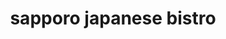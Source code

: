 ---
layout: place
title: sapporo japanese bistro
permalink: /texas/magnolia/sapporo-japanese-bistro.html
stateAbbr: TX
stateName: Texas
cityName: Magnolia
seo:
  type: restaurant
  links: https://sapporotx.com/
place_id: ChIJy9zH37svR4YRGLXs0Oc0dZs
photos:
  - name: >-
      places/ChIJy9zH37svR4YRGLXs0Oc0dZs/photos/AeeoHcKvXyK0oe_gUHXj_-dLi-nkqu6xLfRzfX3PgZaVpg--TdQp8uqLYEaF08Cu4ckzs3ccM6EbBzrovJbCShGz8xflIrV7wBC1WFJp-x92Evfu91Nf1mR8i8-ZcAh95CiouzmDJ-W2G85StO0bCIrLcaLDwL3q1PEK3wP2rwxv4L4avieJOFLFO1gEEOijDLl2-CqpIyKRhxxN58KyLf7LLtak0Awoknf_L2RUk1eVSayEmhPUKWctU1NFr86jlh-JS5s999bp0UJuxpwgpqM0HAmCvh5ZrU0UDyXC92hdVOQsm46zscE4-ybqEh3iVZhl2Y7ElsbUZuzjDnhl_UvaX2c4UP6kk7izD6jvcwqnSjcWeKL_AxE6Sll2SRzsSiQQHQeNLiN_YEcaQR_d_LmU0mdxrett5W7elxv1nH22GrWXfw
    widthPx: 4032
    heightPx: 2268
    authorAttributions:
      - displayName: Matthew Meza
        uri: https://maps.google.com/maps/contrib/111767969262291365358
        photoUri: >-
          https://lh3.googleusercontent.com/a-/ALV-UjVztie66FFPsVrww8jZJeUHtFeI7PIF3f7ed802p4t2vMho_gHkyw=s100-p-k-no-mo
    flagContentUri: >-
      https://www.google.com/local/imagery/report/?cb_client=maps_api_places.places_api&image_key=!1e10!2sCIHM0ogKEICAgIDmv7H1Uw&hl=en-US
    googleMapsUri: >-
      https://www.google.com/maps/place//data=!3m4!1e2!3m2!1sCIHM0ogKEICAgIDmv7H1Uw!2e10!4m2!3m1!1s0x86472fbbdfc7dccb:0x9b7534e7d0ecb518
  - name: >-
      places/ChIJy9zH37svR4YRGLXs0Oc0dZs/photos/AeeoHcKIF5-Uqz8Go8nVHnaib0otSOXg8ZyBBLDTdGKxh_obORjj_pnv52zNTtOmKAlEOtxNnKdQ8oO6iLfR_FUHObm9DrEY_Cz8zdYxFeOAvvw9KxXe6VAwx9XhNW65_XS4An5ANNh6TKRAXk6_Q8nK8yvCJOI8Qcrp0TbjDZf7JPQNTlXGbrvxOjemzguZuJV6vHH6JmtDIsIijuDJHMKt74V4ln0TbWCI2__5gHEwZxAqVEruXK5mDNj97j6drd8iB_T1xkw1SRk8kG7QpU3PJn1NnRJgfbe2bjXOhrRU6LwVGGIljob34-xIuE22Gy8EeSGudZazFV9bm5iUyQbF9_3bYHWJp2T1d-IvsssNWHGNlo1Lzm0W_nun0urBuiwtXIHaSe-EUkyQGbk8btT6Xxi3LJX5kLR0QfefwCCv13l_2GQy
    widthPx: 4032
    heightPx: 3024
    authorAttributions:
      - displayName: Mallory Walters
        uri: https://maps.google.com/maps/contrib/112161054501244739374
        photoUri: >-
          https://lh3.googleusercontent.com/a-/ALV-UjWhxvacSm6TNlRMfJbYUz2E6WzO1VqwgUZ_s52YNyBVvVhySX5c=s100-p-k-no-mo
    flagContentUri: >-
      https://www.google.com/local/imagery/report/?cb_client=maps_api_places.places_api&image_key=!1e10!2sCIHM0ogKEICAgICEybnUvgE&hl=en-US
    googleMapsUri: >-
      https://www.google.com/maps/place//data=!3m4!1e2!3m2!1sCIHM0ogKEICAgICEybnUvgE!2e10!4m2!3m1!1s0x86472fbbdfc7dccb:0x9b7534e7d0ecb518
  - name: >-
      places/ChIJy9zH37svR4YRGLXs0Oc0dZs/photos/AeeoHcIwXYIkAxZiiL4qnJ_PJlccheuHqQNn-4F4dw7vKYrUcvKl9jhy5FmoiDJrjWd6__I0bBX0-9gWNcu1376P9urNbnpeWNZ-WwVhJI4t02U_A1DeLtxtX97AlXms79MJO16JOWu862zminOxiLiwNmCUIgMbCEvcy4IC_D91oYKWG_qt2zq2JpPEvtnwzDH9U11lim_VmBAJvwJZ_5qHM9B5v_ilUJCRCLazzi7t7IlrOFUnHG4MLfFtM0bsQS7RmPchu-0SjWsY2bASHV0mJ8DYyu0w-Y6C_x7aVEsbpzZOzvxhAyeFW2Avm9ghDOcwZH0oFD1SQbVcX6RUVbgLTjMGFM5Fn4GtDBd-9DjRLrtSLZHg0Y-5MLbRiKo7Jrl0ScZCr0wNR6OabCdsbEcDOLl-rzTEu6E-kL5tpdDNFwNCSg
    widthPx: 4032
    heightPx: 3024
    authorAttributions:
      - displayName: Dakota Blair
        uri: https://maps.google.com/maps/contrib/104136919266434106665
        photoUri: >-
          https://lh3.googleusercontent.com/a-/ALV-UjX7OlWludTvzDCs4Zs56ONBikvgoaisx4Zat6ZfEQTpbEJ0Lx4=s100-p-k-no-mo
    flagContentUri: >-
      https://www.google.com/local/imagery/report/?cb_client=maps_api_places.places_api&image_key=!1e10!2sCIHM0ogKEICAgMCw94H4Fg&hl=en-US
    googleMapsUri: >-
      https://www.google.com/maps/place//data=!3m4!1e2!3m2!1sCIHM0ogKEICAgMCw94H4Fg!2e10!4m2!3m1!1s0x86472fbbdfc7dccb:0x9b7534e7d0ecb518
  - name: >-
      places/ChIJy9zH37svR4YRGLXs0Oc0dZs/photos/AeeoHcLqXr6ZeGaz5aODbBlr67mck9l9jNTL1myiQTGyguhHA25LKnEHp3j9X8uHn1EhZwq8MTjkYogwLZ3O1xrRzDtnjyyemUi5ibXOat4lqSxlLEvJOQxrNL2n40Nsy6OIdYm--U-OQz9R_bmh2enYuJ9wmAVSZmmevPO4GazuVK6FcwV07BnS0cdDlbGUue5HLm4s6bX2CkaP697ms1NSOGEInPWU2gvVd682JWnjQopfg20d_lM6OoCbvLuneQ-etUDnITFr6aRATNTSnc0CdN7773Q0alWtGlo8CaZ5gL3QUo9MOAsrmXQxDA5iA5_l3QZLGKBs1SsfYWWOGBpUTnPwqL_J95Y8sMzRtfdEHPTK-jxntaP3rGNvWC4xuoRjJi7ncADkJYqPyG-j3kJrYpNntn5YkmOMp5UGKYX1eNQ
    widthPx: 3024
    heightPx: 3024
    authorAttributions:
      - displayName: Eli Addington SR
        uri: https://maps.google.com/maps/contrib/100047230567658398469
        photoUri: >-
          https://lh3.googleusercontent.com/a-/ALV-UjW4TqYfIvpPtekExXxrc8Z0sQVUEHUtI7ocZJ9lb9cudR5h1_9KJw=s100-p-k-no-mo
    flagContentUri: >-
      https://www.google.com/local/imagery/report/?cb_client=maps_api_places.places_api&image_key=!1e10!2sCIHM0ogKEICAgIDV2fOkCQ&hl=en-US
    googleMapsUri: >-
      https://www.google.com/maps/place//data=!3m4!1e2!3m2!1sCIHM0ogKEICAgIDV2fOkCQ!2e10!4m2!3m1!1s0x86472fbbdfc7dccb:0x9b7534e7d0ecb518
  - name: >-
      places/ChIJy9zH37svR4YRGLXs0Oc0dZs/photos/AeeoHcIN5jXF4YYiLXOTHxzMpQyokt69VQwAO88hBNQyn9PaEBkMWp5ihn7xZqtFlDkYOmt5vpGADdIe2--bhuq3TjOyZpd5iUAlTydGbZbwlki6mHfKxY7HAUGTS2jp7LzH6BeglHIjSzpjsudqSQ6IVg1-6uMvVioX1HNeM8gq5Y8mqQyCWA0-9xRkPTknVNjyHvtK666zBXi2zCyvWJDtW2qZbzVZHRlZ96XtJuLeFEnbdxYjrZtufeWG1NlrmCed7dMB3KY_ZptUCyk00x3hYHtrlu1HrCdYkRBdTgSFnGlJJp34yF6PDUxTmVFkxsmP4e2K7TwaoaOlvSVynJBK2V7NP3DS4vWGaR0W4k0axPt_R6TCyXz1_nU4_Ie0TLuInzvpmfNamkQfxw9frx1moS9o3iY2ArgWhqnBAlNoq5bYeYXZ
    widthPx: 4800
    heightPx: 3600
    authorAttributions:
      - displayName: David
        uri: https://maps.google.com/maps/contrib/113073976564592922996
        photoUri: >-
          https://lh3.googleusercontent.com/a-/ALV-UjVkx-IG_5JtfcrVHSPGAlbDmp02D5K-6PJs79GsCfBa6U4xSjk=s100-p-k-no-mo
    flagContentUri: >-
      https://www.google.com/local/imagery/report/?cb_client=maps_api_places.places_api&image_key=!1e10!2sCIHM0ogKEICAgMDAl_mi0gE&hl=en-US
    googleMapsUri: >-
      https://www.google.com/maps/place//data=!3m4!1e2!3m2!1sCIHM0ogKEICAgMDAl_mi0gE!2e10!4m2!3m1!1s0x86472fbbdfc7dccb:0x9b7534e7d0ecb518
  - name: >-
      places/ChIJy9zH37svR4YRGLXs0Oc0dZs/photos/AeeoHcLIePYJEqLeTVQPOFHeDKRXdWnbJdFOsK5X8pelH4C70rAC0ZWXWH4-7dyFWsu8Yl_voDoTYAvQPrtiHP1KzgbmTBes83nqyDffYImI7gR4Bz8xyt9sb8LdEV3UR0UZRQHzoNtl-2AU6jVhu4cNVtkIJMSqeQ1zy05oPVptnDYEXqk8-B6O5TEY3Wu4eLnN3_l5kwG7XveN3H_boveXa-qglncw7YySlO7TRtUid_tRw9hEUVcHP-podeoRyksKwENfPHnk_y-PFWJsAM5QUT0lyD-u0w9oQHJIcxqVQiWDh3EgL8NTlHVoSnDhl1wqo1mSmMCKFeIRxOnvAKT0MeLot_pnz9zt04lyFmHU2wvfB3n3m83aHxa7zQz6xVJUuE52IuSHGmDY9qFEDlIv3ZGxGvehOaWA9UGHEAcCAY9SL6Q
    widthPx: 3024
    heightPx: 4032
    authorAttributions:
      - displayName: Marcus Vines
        uri: https://maps.google.com/maps/contrib/107885915256407688003
        photoUri: >-
          https://lh3.googleusercontent.com/a-/ALV-UjU1FZqn8Z2e2GUZbzuyVboUwGeOu211FOUz2XJyEKmw2InzOet1HA=s100-p-k-no-mo
    flagContentUri: >-
      https://www.google.com/local/imagery/report/?cb_client=maps_api_places.places_api&image_key=!1e10!2sCIHM0ogKEICAgICGurqKqQE&hl=en-US
    googleMapsUri: >-
      https://www.google.com/maps/place//data=!3m4!1e2!3m2!1sCIHM0ogKEICAgICGurqKqQE!2e10!4m2!3m1!1s0x86472fbbdfc7dccb:0x9b7534e7d0ecb518
  - name: >-
      places/ChIJy9zH37svR4YRGLXs0Oc0dZs/photos/AeeoHcIyCAVNW1y659PshL27LtoDl0CdtVAYXDIGI1VudicvIVp8zynvhn4_EUnwhNKX6m4rFy2_XZ4ab6SR6cjJQMV_LgYI2GI9H6g62aGGqtnK6XeJ5xJPtP8QZKaPW21RyS8nxBXlSK6ezSYjP1ocUvuPbMfeCTmFZsWbIXvUv5vz_p4mAlqAm_PNR6QouUWGJrtbSyp4mb65Tg0Zfqe5niJKvW4_XKoI9lVapDwe7_DW7-_5sY5rVkNQM8jP9p7f4TSRFAqToJcTmuGm6rtSuiSywFSqvc5ReHDSOfyduVHvQseZghcKS6E7GNzkOAMST1hzSAY-xerORw3tydAQ-WxrcMPSADu5apgKfpJc_3UW7yBqku0E5qo_Uyn_wFztRxugXwyIfRmKhtD3XxO-LPOreWkKr_xkDTNfFW9cuJw
    widthPx: 3024
    heightPx: 4032
    authorAttributions:
      - displayName: Kipsi
        uri: https://maps.google.com/maps/contrib/105018991265219252906
        photoUri: >-
          https://lh3.googleusercontent.com/a/ACg8ocKqKFCzhhR0PVOmSNVDzuIn4GArsR_HsRyRky4vjRxpe4ojgG7v=s100-p-k-no-mo
    flagContentUri: >-
      https://www.google.com/local/imagery/report/?cb_client=maps_api_places.places_api&image_key=!1e10!2sCIHM0ogKEICAgID70sq_aA&hl=en-US
    googleMapsUri: >-
      https://www.google.com/maps/place//data=!3m4!1e2!3m2!1sCIHM0ogKEICAgID70sq_aA!2e10!4m2!3m1!1s0x86472fbbdfc7dccb:0x9b7534e7d0ecb518
  - name: >-
      places/ChIJy9zH37svR4YRGLXs0Oc0dZs/photos/AeeoHcJlNXGJ8_rS1cglV0uwZl_7zAmTvUN1YwFqTRGDA0owS7-el7Sl8-e6HUi2DjtvPU7yhsCGfJrGiXGyHWe-6u5AXXXhd2lCgZlvsjinjmfAsn48rjcQxEZD8UUd7Xx4_TiQ75ducS6Rnpzk0iUc6EEsrmSV4tey9417UUD_n1I317aWryK8VoJzEoNCB5hsCZA4sqO60JwVOngJ6QvND-5umFuBn0KUMXghog_2cgI6292w74303pjVjloPNUy-aaf5dwBM1QcUmhHWJgqvZJs2oyOYCtOL7VbyNSVyION_JsuaRrHJibs5_JKxk4Pn1dQaWC0Jr8PdCROfWWrR4nBhdZLMa-hfi1_FJUGeRMiIYu7eDaslQUWdotoa6HYDE6mYvJk6KXh7j26q_ZRiPO0KvqCruJyBU5WqOe9E4fb0og
    widthPx: 3024
    heightPx: 4032
    authorAttributions:
      - displayName: Kipsi
        uri: https://maps.google.com/maps/contrib/105018991265219252906
        photoUri: >-
          https://lh3.googleusercontent.com/a/ACg8ocKqKFCzhhR0PVOmSNVDzuIn4GArsR_HsRyRky4vjRxpe4ojgG7v=s100-p-k-no-mo
    flagContentUri: >-
      https://www.google.com/local/imagery/report/?cb_client=maps_api_places.places_api&image_key=!1e10!2sCIHM0ogKEICAgID70sq_SA&hl=en-US
    googleMapsUri: >-
      https://www.google.com/maps/place//data=!3m4!1e2!3m2!1sCIHM0ogKEICAgID70sq_SA!2e10!4m2!3m1!1s0x86472fbbdfc7dccb:0x9b7534e7d0ecb518
  - name: >-
      places/ChIJy9zH37svR4YRGLXs0Oc0dZs/photos/AeeoHcLmRYTEqLwod7QqZnSdzs9D8y-zxRgiiOWrznNxDEAZzumbtyNMLqlUZqI-fI4t9vb8F4bQOabfq5DrSWXQxzSPtj6_pM4KWUnrydlgM173AXSObjta-rosg9Bpy-uddepApTQm2YBFWig4e5aYCFZQrtn7JJVQoz3fPt9sgS-30AqCYcIv2iMWBMMd_xzEIJ8BLX_7IWVZAlDWJYQ5aZXIlzy8TEkNjKJvEZULe1GGeVOiHWustlO-6e-NYLaRiRPLN-e4KsSToQxfIarAwIQyFsmHFq5JLOoL55dwoBjNAX38FCFxOC7aoZN0asRBOOO_NlGUbXrsVOFt1uw8tsK6eQVWfJg_CEj4suEi1-ERcGNStYFHcuRkURXnIUpG5_aTFCmqz-tjkwe4Cy6cBSEoubrjgyLAIr7NwevNZ7Q
    widthPx: 3480
    heightPx: 4640
    authorAttributions:
      - displayName: Romy McCloskey
        uri: https://maps.google.com/maps/contrib/114387515689451657900
        photoUri: >-
          https://lh3.googleusercontent.com/a-/ALV-UjXXL2aIXa77DPuGrbHW42L8u_zE74hl948OPHECCwlO-DwifuQhDQ=s100-p-k-no-mo
    flagContentUri: >-
      https://www.google.com/local/imagery/report/?cb_client=maps_api_places.places_api&image_key=!1e10!2sCIHM0ogKEICAgICkgP6PUQ&hl=en-US
    googleMapsUri: >-
      https://www.google.com/maps/place//data=!3m4!1e2!3m2!1sCIHM0ogKEICAgICkgP6PUQ!2e10!4m2!3m1!1s0x86472fbbdfc7dccb:0x9b7534e7d0ecb518
  - name: >-
      places/ChIJy9zH37svR4YRGLXs0Oc0dZs/photos/AeeoHcIlw-otuIySh2HUUPO5L_Qewt78Fnm1dtw0kng9zJ8ZA5NYuYg9VxvTfDfK7-Kk3TPULCbQIzDVh4uryiBDofu-tX_GM9w2p9cojULJBF0Hht2xNXFJoJcJpBryidpDabrUVUGFD8F-3aiUbtSKZntF3nOVOVPQ-gcdDsozGJJOr5KTaWRBmSpd5YHxLXjXx3nToC-xKZbKIqbEOoRwEsEn55Pzua9rfqqeXOcX2ZEhoMqzNBIdQduzswRaIV38xOHloXs0j-APrsLXsOJOBF5UoC99SXdhoW8X577OAoRMPinp2snpdDBfmczH0qyr3KkKhpf53kBBErGUo5QhHwOvfTOLWJMenE1iFLR-NXKiFpgRbrSgJsMj0pGLnxeDJfTNJJt_oYRrFrk7fKz45zCo24BRdKba1Zpp9q7EstG6K539
    widthPx: 4800
    heightPx: 3600
    authorAttributions:
      - displayName: David
        uri: https://maps.google.com/maps/contrib/113073976564592922996
        photoUri: >-
          https://lh3.googleusercontent.com/a-/ALV-UjVkx-IG_5JtfcrVHSPGAlbDmp02D5K-6PJs79GsCfBa6U4xSjk=s100-p-k-no-mo
    flagContentUri: >-
      https://www.google.com/local/imagery/report/?cb_client=maps_api_places.places_api&image_key=!1e10!2sCIHM0ogKEICAgMDAl_misgE&hl=en-US
    googleMapsUri: >-
      https://www.google.com/maps/place//data=!3m4!1e2!3m2!1sCIHM0ogKEICAgMDAl_misgE!2e10!4m2!3m1!1s0x86472fbbdfc7dccb:0x9b7534e7d0ecb518
address: '30420 FM2978 #300, Magnolia, TX 77354, USA'
street: '30420 FM2978 #300'
city: Magnolia
state: TX
zip: '77354'
country: USA
neighborhood: Sterling Ridge
latitude: '30.194463'
longitude: '-95.588029'
accessibility_options:
  wheelchairAccessibleParking: true
  wheelchairAccessibleEntrance: true
  wheelchairAccessibleRestroom: true
  wheelchairAccessibleSeating: true
business_status: OPERATIONAL
name: sapporo japanese bistro
google_maps_links:
  directionsUri: >-
    https://www.google.com/maps/dir//''/data=!4m7!4m6!1m1!4e2!1m2!1m1!1s0x86472fbbdfc7dccb:0x9b7534e7d0ecb518!3e0
  placeUri: https://maps.google.com/?cid=11201917818401240344
  writeAReviewUri: >-
    https://www.google.com/maps/place//data=!4m3!3m2!1s0x86472fbbdfc7dccb:0x9b7534e7d0ecb518!12e1
  reviewsUri: >-
    https://www.google.com/maps/place//data=!4m4!3m3!1s0x86472fbbdfc7dccb:0x9b7534e7d0ecb518!9m1!1b1
  photosUri: >-
    https://www.google.com/maps/place//data=!4m3!3m2!1s0x86472fbbdfc7dccb:0x9b7534e7d0ecb518!10e5
primary_type: Japanese Restaurant
opening_hours:
  regular: null
  current: null
secondary_opening_hours:
  regular:
    weekdayDescriptions: null
    type: null
  current:
    weekdayDescriptions: null
    type: null
phone: (281) 789-4445
price_level: PRICE_LEVEL_MODERATE
price_range: $20 &ndash; $30
rating: '4.4'
rating_count: 0
website: https://sapporotx.com/
description: >-
  Discover Sapporo Japanese Bistro in Magnolia, TX$$$Sapporo Japanese Bistro in
  Magnolia, TX, delivers a modern and inviting atmosphere perfect for enjoying
  fresh sushi and traditional Japanese dishes. This spot stands out with its
  accessible features, like wheelchair-friendly entrances and seating, making it
  welcoming for all diners seeking a comfortable meal. The menu highlights a
  variety of sushi options alongside cooked fare, complemented by a selection of
  sake, cocktails, and other beverages that enhance the overall experience.
  Visitors can appreciate the clean, contemporary design and ample parking,
  ideal for those exploring sushi restaurants in the area. Whether you're in the
  mood for a quick lunch or a relaxed dinner, this Japanese place near Magnolia
  offers a balanced blend of quality and value.
generative_summary: >-
  Discover Sapporo Japanese Bistro in Magnolia, TX$$$Sapporo Japanese Bistro in
  Magnolia, TX, delivers a modern and inviting atmosphere perfect for enjoying
  fresh sushi and traditional Japanese dishes. This spot stands out with its
  accessible features, like wheelchair-friendly entrances and seating, making it
  welcoming for all diners seeking a comfortable meal. The menu highlights a
  variety of sushi options alongside cooked fare, complemented by a selection of
  sake, cocktails, and other beverages that enhance the overall experience.
  Visitors can appreciate the clean, contemporary design and ample parking,
  ideal for those exploring sushi restaurants in the area. Whether you're in the
  mood for a quick lunch or a relaxed dinner, this Japanese place near Magnolia
  offers a balanced blend of quality and value.
generative_disclosure: Summarized by AI using the Grok-3-Mini model.
reviews:
  - name: >-
      places/ChIJy9zH37svR4YRGLXs0Oc0dZs/reviews/ChZDSUhNMG9nS0VJQ0FnTURBbF9taUVnEAE
    relativePublishTimeDescription: 2 months ago
    rating: 5
    text:
      text: >-
        Went here for lunch on 2/11/25. Place was empty, but the lunch specials
        were fantastic and service was great. The price for the amount of food
        on the lunch Teryaki Chicken and Teryaki Steak was impressive. Came with
        a bowl of soup/salad, 4 pieces of sushi, crab wontons, egg rolls. Price
        was very fair and the place was really nice and clean inside with a full
        bar. Will be returning!
      languageCode: en
    originalText:
      text: >-
        Went here for lunch on 2/11/25. Place was empty, but the lunch specials
        were fantastic and service was great. The price for the amount of food
        on the lunch Teryaki Chicken and Teryaki Steak was impressive. Came with
        a bowl of soup/salad, 4 pieces of sushi, crab wontons, egg rolls. Price
        was very fair and the place was really nice and clean inside with a full
        bar. Will be returning!
      languageCode: en
    authorAttribution:
      displayName: David
      uri: https://www.google.com/maps/contrib/113073976564592922996/reviews
      photoUri: >-
        https://lh3.googleusercontent.com/a-/ALV-UjVkx-IG_5JtfcrVHSPGAlbDmp02D5K-6PJs79GsCfBa6U4xSjk=s128-c0x00000000-cc-rp-mo-ba4
    publishTime: '2025-02-12T12:21:17.526860Z'
    flagContentUri: >-
      https://www.google.com/local/review/rap/report?postId=ChZDSUhNMG9nS0VJQ0FnTURBbF9taUVnEAE&d=17924085&t=1
    googleMapsUri: >-
      https://www.google.com/maps/reviews/data=!4m6!14m5!1m4!2m3!1sChZDSUhNMG9nS0VJQ0FnTURBbF9taUVnEAE!2m1!1s0x86472fbbdfc7dccb:0x9b7534e7d0ecb518
  - name: >-
      places/ChIJy9zH37svR4YRGLXs0Oc0dZs/reviews/ChdDSUhNMG9nS0VJQ0FnSUMzcmRERnh3RRAB
    relativePublishTimeDescription: 5 months ago
    rating: 5
    text:
      text: >-
        I absolutely love this place. Wouldn't go anywhere else for sushi! Fish
        so fresh you can watch them cut and clean it in front of you. The wait
        staff is hands down amazing. They will give you recommendations and even
        do substitutions if you don't like a certain type of ingredient. Oh
        don't forget the amazing happy hour!
      languageCode: en
    originalText:
      text: >-
        I absolutely love this place. Wouldn't go anywhere else for sushi! Fish
        so fresh you can watch them cut and clean it in front of you. The wait
        staff is hands down amazing. They will give you recommendations and even
        do substitutions if you don't like a certain type of ingredient. Oh
        don't forget the amazing happy hour!
      languageCode: en
    authorAttribution:
      displayName: Jessica Thornhill
      uri: https://www.google.com/maps/contrib/105382964469359001653/reviews
      photoUri: >-
        https://lh3.googleusercontent.com/a-/ALV-UjWPfpTKTVZNUENqANA5uWOOn9rHFlaRYQMh07_zWGFsS53UC57VLA=s128-c0x00000000-cc-rp-mo-ba4
    publishTime: '2024-11-08T02:23:54.345952Z'
    flagContentUri: >-
      https://www.google.com/local/review/rap/report?postId=ChdDSUhNMG9nS0VJQ0FnSUMzcmRERnh3RRAB&d=17924085&t=1
    googleMapsUri: >-
      https://www.google.com/maps/reviews/data=!4m6!14m5!1m4!2m3!1sChdDSUhNMG9nS0VJQ0FnSUMzcmRERnh3RRAB!2m1!1s0x86472fbbdfc7dccb:0x9b7534e7d0ecb518
  - name: >-
      places/ChIJy9zH37svR4YRGLXs0Oc0dZs/reviews/ChZDSUhNMG9nS0VJQ0FnTUNROC1DbE5nEAE
    relativePublishTimeDescription: a month ago
    rating: 5
    text:
      text: >-
        I always come here for my birthday and special occasions. I love it so
        much, never had a bad experience. The food is wonderful. Usually I get
        Sushi, they have a wonderful and large selection and everything is well
        made and tastes wonderful. All of the wait staff are so friendly and
        helpful. One of my favorite sushi places. I don't really have any
        complaints except for it being loud, but that's because they have good
        business and not that big of a deal.
      languageCode: en
    originalText:
      text: >-
        I always come here for my birthday and special occasions. I love it so
        much, never had a bad experience. The food is wonderful. Usually I get
        Sushi, they have a wonderful and large selection and everything is well
        made and tastes wonderful. All of the wait staff are so friendly and
        helpful. One of my favorite sushi places. I don't really have any
        complaints except for it being loud, but that's because they have good
        business and not that big of a deal.
      languageCode: en
    authorAttribution:
      displayName: Aubrey Gonzales
      uri: https://www.google.com/maps/contrib/108390590457144957291/reviews
      photoUri: >-
        https://lh3.googleusercontent.com/a-/ALV-UjXqZUG32uWpbkbgVHpYUkiPfVl99Jz96YD-jzH2kyeoK_-RrK8t=s128-c0x00000000-cc-rp-mo-ba2
    publishTime: '2025-03-07T02:09:36.489555Z'
    flagContentUri: >-
      https://www.google.com/local/review/rap/report?postId=ChZDSUhNMG9nS0VJQ0FnTUNROC1DbE5nEAE&d=17924085&t=1
    googleMapsUri: >-
      https://www.google.com/maps/reviews/data=!4m6!14m5!1m4!2m3!1sChZDSUhNMG9nS0VJQ0FnTUNROC1DbE5nEAE!2m1!1s0x86472fbbdfc7dccb:0x9b7534e7d0ecb518
  - name: >-
      places/ChIJy9zH37svR4YRGLXs0Oc0dZs/reviews/ChdDSUhNMG9nS0VJQ0FnSURydGZUQnFnRRAB
    relativePublishTimeDescription: 8 months ago
    rating: 5
    text:
      text: >-
        The service was fantastic, the food was amazing, and the atmosphere was
        phenomenal. This place is so well done, that it certainly has an upscale
        feel to it. The sushi rolls are bigger (longer) than expected, so maybe
        order them one-at-a-time, unless sharing; certainly a good thing (larger
        portion than expected). The hibachi combo (pictured) was very delicious
        and plentiful. The happy hour drink specials ($7.50 martinis) were
        great. I would definitely recommend this place to anyone looking for a
        restaurant with an upscale vibe.
      languageCode: en
    originalText:
      text: >-
        The service was fantastic, the food was amazing, and the atmosphere was
        phenomenal. This place is so well done, that it certainly has an upscale
        feel to it. The sushi rolls are bigger (longer) than expected, so maybe
        order them one-at-a-time, unless sharing; certainly a good thing (larger
        portion than expected). The hibachi combo (pictured) was very delicious
        and plentiful. The happy hour drink specials ($7.50 martinis) were
        great. I would definitely recommend this place to anyone looking for a
        restaurant with an upscale vibe.
      languageCode: en
    authorAttribution:
      displayName: William Young
      uri: https://www.google.com/maps/contrib/114691127196496139683/reviews
      photoUri: >-
        https://lh3.googleusercontent.com/a-/ALV-UjWcrVADu0XTqNRoSVZrxsE6CfIATuRf_hYHmmMrVL3kxyJhWV33=s128-c0x00000000-cc-rp-mo-ba4
    publishTime: '2024-07-19T00:21:18.830608Z'
    flagContentUri: >-
      https://www.google.com/local/review/rap/report?postId=ChdDSUhNMG9nS0VJQ0FnSURydGZUQnFnRRAB&d=17924085&t=1
    googleMapsUri: >-
      https://www.google.com/maps/reviews/data=!4m6!14m5!1m4!2m3!1sChdDSUhNMG9nS0VJQ0FnSURydGZUQnFnRRAB!2m1!1s0x86472fbbdfc7dccb:0x9b7534e7d0ecb518
  - name: >-
      places/ChIJy9zH37svR4YRGLXs0Oc0dZs/reviews/ChZDSUhNMG9nS0VJQ0FnTUNnbk0tcWV3EAE
    relativePublishTimeDescription: a month ago
    rating: 3
    text:
      text: >-
        made delivery in the order there were 3 rolls of sushi, were upset that
        they brought only one mini jar of ginger with literally 3 pieces
        together with wasabi. but I do not eat wasabi and can not stand the
        taste, but I do not eat sushi without ginger. the first time I see a
        restaurant with such service ...
      languageCode: en
    originalText:
      text: >-
        made delivery in the order there were 3 rolls of sushi, were upset that
        they brought only one mini jar of ginger with literally 3 pieces
        together with wasabi. but I do not eat wasabi and can not stand the
        taste, but I do not eat sushi without ginger. the first time I see a
        restaurant with such service ...
      languageCode: en
    authorAttribution:
      displayName: Kristina K
      uri: https://www.google.com/maps/contrib/106315568139410626197/reviews
      photoUri: >-
        https://lh3.googleusercontent.com/a-/ALV-UjVtGvNUZs2IxjQB4fD_FwCksJlbw8MKVUdITYHUzGUMIHUm9mfk=s128-c0x00000000-cc-rp-mo
    publishTime: '2025-02-15T03:03:18.325009Z'
    flagContentUri: >-
      https://www.google.com/local/review/rap/report?postId=ChZDSUhNMG9nS0VJQ0FnTUNnbk0tcWV3EAE&d=17924085&t=1
    googleMapsUri: >-
      https://www.google.com/maps/reviews/data=!4m6!14m5!1m4!2m3!1sChZDSUhNMG9nS0VJQ0FnTUNnbk0tcWV3EAE!2m1!1s0x86472fbbdfc7dccb:0x9b7534e7d0ecb518
review_summary: >-
  What People Are Saying About This Sushi Favorite$$$Folks rave about the fresh
  sushi and generous portions at this spot, often highlighting how the flavors
  really hit the mark for a satisfying meal. Many appreciate the friendly
  service and helpful recommendations from the staff, along with great deals
  during happy hour that make it a fun choice for groups. While most experiences
  are positive, a few mentions of minor delivery hiccups show room for
  improvement in off-site orders, but these don't overshadow the overall
  enjoyment. Diners frequently note the clean environment and variety of
  options, making it a go-to for anyone searching for top-rated sushi nearby.
  All in all, it's a solid pick for those who love sushi, with the welcoming
  vibe and tasty dishes keeping customers coming back for more.
review_disclosure: Summarized by AI using the Grok-3-Mini model.
parking_options:
  freeParkingLot: true
  freeStreetParking: true
  paidStreetParking: false
payment_options:
  acceptsCreditCards: true
  acceptsDebitCards: true
  acceptsCashOnly: false
  acceptsNfc: true
allow_dogs: null
curbside_pickup: null
delivery: true
dine_in: true
good_for_children: true
good_for_groups: true
good_for_sports: false
live_music: false
menu_for_children: true
outdoor_seating: false
reservable: true
restroom: true
serves_beer: true
serves_breakfast: false
serves_brunch: false
serves_cocktails: true
serves_coffee: true
serves_dinner: true
serves_dessert: true
serves_lunch: true
serves_vegetarian_food: true
serves_wine: true
takeout: true
update_category: pro
places_description: >-
  Sleek, contemporary spot for a full Japanese menu of sushi & cooked fare, with
  sake & cocktails.

---